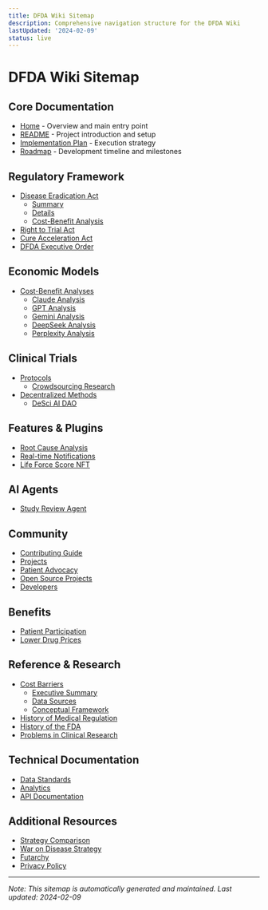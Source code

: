 ```yaml
---
title: DFDA Wiki Sitemap
description: Comprehensive navigation structure for the DFDA Wiki
lastUpdated: '2024-02-09'
status: live
---
```


# DFDA Wiki Sitemap

## Core Documentation
- [Home](home.md) - Overview and main entry point
- [README](README.md) - Project introduction and setup
- [Implementation Plan](strategy/implementation-plan.md) - Execution strategy
- [Roadmap](strategy/roadmap.md) - Development timeline and milestones

## Regulatory Framework
- [Disease Eradication Act](disease-eradication-act/disease-eradication-act.md)
  - [Summary](disease-eradication-act/disease-eradication-act-summary.md)
  - [Details](disease-eradication-act/disease-eradication-act-details.md)
  - [Cost-Benefit Analysis](disease-eradication-act/disease-eradication-act-cost-benefit-analysis.md)
- [Right to Trial Act](proposals/right-to-trial-act.md)
- [Cure Acceleration Act](cure-acceleration-act.md)
- [DFDA Executive Order](dfda-executive-order.md)

## Economic Models
- [Cost-Benefit Analyses](economic-models/)
  - [Claude Analysis](economic-models/dfda-cost-benefit-analysis-claude-3.5-sonnet.md)
  - [GPT Analysis](economic-models/dfda-cost-benefit-analysis-chatgpt-o1.md)
  - [Gemini Analysis](economic-models/dfda-cost-benefit-analysis-gemini-2-thinking.md)
  - [DeepSeek Analysis](economic-models/dfda-cost-benefit-analysis-deepseek-r1.md)
  - [Perplexity Analysis](economic-models/dfda-cost-benefit-analysis-perplexity-r1.md)

## Clinical Trials
- [Protocols](clinical-trials/protocols/)
  - [Crowdsourcing Research](clinical-trials/protocols/crowdsourcing-longevity-research.md)
- [Decentralized Methods](clinical-trials/decentralized-methods/)
  - [DeSci AI DAO](clinical-trials/decentralized-methods/desci-ai-dao.md)

## Features & Plugins
- [Root Cause Analysis](features/root-cause-analysis-plugin.md)
- [Real-time Notifications](features/optomitron-real-time-notifications-plugin.md)
- [Life Force Score NFT](features/life-force-score-nft.md)

## AI Agents
- [Study Review Agent](agents/study-review-agent.md)

## Community
- [Contributing Guide](community_directory/CONTRIBUTING.md)
- [Projects](community_directory/projects/README.md)
- [Patient Advocacy](community_directory/patient_advocacy/README.md)
- [Open Source Projects](community_directory/open-source-projects/open-source-projects.md)
- [Developers](community_directory/developers/README.md)

## Benefits
- [Patient Participation](benefits/patient-participation.md)
- [Lower Drug Prices](benefits/lower-drug-prices.md)

## Reference & Research
- [Cost Barriers](reference/cost-barriers/)
  - [Executive Summary](reference/cost-barriers/executive-summary/e2-analysis-of-costs.md)
  - [Data Sources](reference/cost-barriers/21-data-sources.md)
  - [Conceptual Framework](reference/cost-barriers/22-conceptual-framework.md)
- [History of Medical Regulation](history-of-medical-regulation-and-clinical-research.md)
- [History of the FDA](reference/history-of-the-fda.md)
- [Problems in Clinical Research](problems-in-clinical-research.md)

## Technical Documentation
- [Data Standards](data-standards/)
- [Analytics](analytics/)
- [API Documentation](openapi-huge.yml)

## Additional Resources
- [Strategy Comparison](strategy/strategy-comparison.md)
- [War on Disease Strategy](proposals/war-on-disease-strategy.md)
- [Futarchy](futarchy.md)
- [Privacy Policy](privacy.md)

---

*Note: This sitemap is automatically generated and maintained. Last updated: 2024-02-09* 